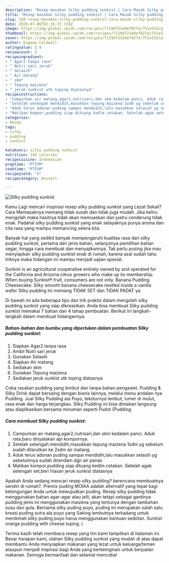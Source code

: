 ```yaml
---
description: "Resep masakan Silky pudding sunkist | Cara Masak Silky pudding sunkist Yang Lezat Sekali"
title: "Resep masakan Silky pudding sunkist | Cara Masak Silky pudding sunkist Yang Lezat Sekali"
slug: 158-resep-masakan-silky-pudding-sunkist-cara-masak-silky-pudding-sunkist-yang-lezat-sekali
date: 2020-07-06T02:35:37.728Z
image: https://img-global.cpcdn.com/recipes/f119d722e8ef027e/751x532cq70/silky-pudding-sunkist-foto-resep-utama.jpg
thumbnail: https://img-global.cpcdn.com/recipes/f119d722e8ef027e/751x532cq70/silky-pudding-sunkist-foto-resep-utama.jpg
cover: https://img-global.cpcdn.com/recipes/f119d722e8ef027e/751x532cq70/silky-pudding-sunkist-foto-resep-utama.jpg
author: Eugene Caldwell
ratingvalue: 3.9
reviewcount: 3
recipeingredient:
- " Agar2 tanpa rasa"
- " Nutri sari jeruk"
- " Selasih"
- " Air matang"
- " skm"
- " Tepung maizena"
- " jeruk sunkist utk toping diatasnya"
recipeinstructions:
- "Campurkan air matang,agar2,nutrisari,dan skm kedalam panci. Aduk rata,baru dinyalakan api kompornya."
- "Setelah setengah mendidih,masukkan tepung maizena 1sdm yg sebelum sudah dilarutkan ke 2sdm air matang."
- "Aduk terus adonan puding sampai mendidih,lalu masukkan selasih yg sebelumnya sudah direndam dgn air panas"
- "Matikan kompor,pudding siap dituang kedlm cetakan. Setelah agak setengah set,beri hiasan jeruk sunkist diatasnya"
categories:
- Resep
tags:
- silky
- pudding
- sunkist

katakunci: silky pudding sunkist 
nutrition: 149 calories
recipecuisine: Indonesian
preptime: "PT37M"
cooktime: "PT55M"
recipeyield: "4"
recipecategory: Dessert

---
```



![Silky pudding sunkist](https://img-global.cpcdn.com/recipes/f119d722e8ef027e/751x532cq70/silky-pudding-sunkist-foto-resep-utama.jpg)

Kamu Lagi mencari inspirasi resep silky pudding sunkist yang Lezat Sekali? Cara Memasaknya memang tidak susah dan tidak juga mudah. Jika keliru mengolah maka hasilnya tidak akan memuaskan dan justru cenderung tidak enak. Padahal silky pudding sunkist yang enak selayaknya punya aroma dan cita rasa yang mampu memancing selera kita.

Banyak hal yang sedikit banyak mempengaruhi kualitas rasa dari silky pudding sunkist, pertama dari jenis bahan, selanjutnya pemilihan bahan segar, hingga cara membuat dan menyajikannya. Tak perlu pusing jika mau menyiapkan silky pudding sunkist enak di rumah, karena asal sudah tahu triknya maka hidangan ini mampu menjadi sajian spesial.

Sunkist is an agricultural cooperative entirely owned by and operated for the California and Arizona citrus growers who make up its membership. When buying Sunkist® fruit, consumers are not only. Banana Pudding Cheesecake: Silky smooth banana cheesecake nestled inside a vanilla wafer Silky pudding ini memang TIDAK SET dan TIDAK PADAT ya.


Di bawah ini ada beberapa tips dan trik praktis dalam mengolah silky pudding sunkist yang siap dikreasikan. Anda bisa membuat Silky pudding sunkist memakai 7 bahan dan 4 tahap pembuatan. Berikut ini langkah-langkah dalam membuat hidangannya.

<!--inarticleads1-->

##### Bahan-bahan dan bumbu yang diperlukan dalam pembuatan Silky pudding sunkist:

1. Siapkan  Agar2 tanpa rasa
1. Ambil  Nutri sari jeruk
1. Gunakan  Selasih
1. Siapkan  Air matang
1. Sediakan  skm
1. Gunakan  Tepung maizena
1. Sediakan  jeruk sunkist utk toping diatasnya


Coba rasakan pudding yang lembut dan tanpa bahan pengawet. Pudding &amp; Silky Drink dapat bersaing dengan bisnis lainnya, melalui menu andalan nya Pudding. Jual Silky Pudding ala Puyo, teksturnya lembut, lumer di mulut, rasa enak dan harga terjangkau. Silky Pudding ini bisa dimakan langsung atau diaplikasikan bersama minuman seperti Pudot (Pudding. 

<!--inarticleads2-->

##### Cara membuat Silky pudding sunkist:

1. Campurkan air matang,agar2,nutrisari,dan skm kedalam panci. Aduk rata,baru dinyalakan api kompornya.
1. Setelah setengah mendidih,masukkan tepung maizena 1sdm yg sebelum sudah dilarutkan ke 2sdm air matang.
1. Aduk terus adonan puding sampai mendidih,lalu masukkan selasih yg sebelumnya sudah direndam dgn air panas
1. Matikan kompor,pudding siap dituang kedlm cetakan. Setelah agak setengah set,beri hiasan jeruk sunkist diatasnya


Apakah Anda sedang mencari resep silky pudding? berencana membuatnya sendiri di rumah?. Premix puding MOIAA adalah alternatif yang tepat bagi kebingungan Anda untuk mewujudkan puding. Resep silky pudding tidak menggunakan bahan agar-agar atau jelli, akan tetapi sebagai gantinya pudding jenis ini menggunakan maizena yang tentunya dengan tambahan susu dan gula. Bernama silky puding puyo, puding ini merupakan salah satu kreasi puding sutra ala puyo yang Saking lembutnya terkadang untuk menikmati silky puding puyo harus menggunakan bantuan sedotan. Sunkist orange pudding with cheese toping. i. 

Terima kasih telah membaca resep yang tim kami tampilkan di halaman ini. Besar harapan kami, olahan Silky pudding sunkist yang mudah di atas dapat membantu Anda menyiapkan makanan yang lezat untuk keluarga/teman ataupun menjadi inspirasi bagi Anda yang berkeinginan untuk berjualan makanan. Semoga bermanfaat dan selamat mencoba!
